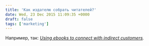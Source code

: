 ```yaml
---
title: 'Как издателю собрать читателей?'
date: Wed, 23 Dec 2015 11:09:35 +0000
draft: false
tags: ['marketing']
---
```


Например, так: _[Using ebooks to connect with indirect customers](http://jwikert.typepad.com/the_average_joe/2015/12/using-ebooks-to-connect-with-indirect-customers.html)._